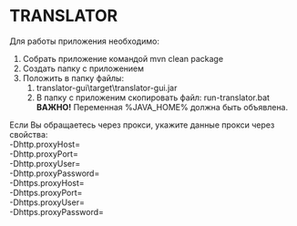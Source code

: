 # TRANSLATOR

Для работы приложения необходимо:
1. Собрать приложение командой mvn clean package
1. Создать папку с приложением
1. Положить в папку файлы:
    1. translator-gui\target\translator-gui.jar  
    1. В папку с приложеним скопировать файл: run-translator.bat  
**ВАЖНО!** Переменная %JAVA_HOME% должна быть объявлена.

Если Вы обращаетесь через прокси, укажите данные прокси через свойства:  
-Dhttp.proxyHost=  
-Dhttp.proxyPort=  
-Dhttp.proxyUser=  
-Dhttp.proxyPassword=  
-Dhttps.proxyHost=  
-Dhttps.proxyPort=  
-Dhttps.proxyUser=  
-Dhttps.proxyPassword=  

